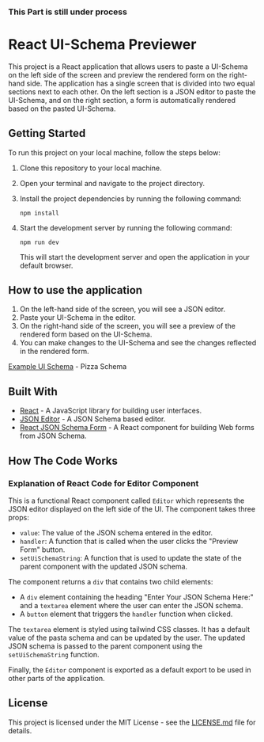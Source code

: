 
### This Part is still under process
# React UI-Schema Previewer

This project is a React application that allows users to paste a UI-Schema on the left side of the screen and preview the rendered form on the right-hand side. The application has a single screen that is divided into two equal sections next to each other. On the left section is a JSON editor to paste the UI-Schema, and on the right section, a form is automatically rendered based on the pasted UI-Schema.

## Getting Started

To run this project on your local machine, follow the steps below:

1. Clone this repository to your local machine.
2. Open your terminal and navigate to the project directory.
3. Install the project dependencies by running the following command:

   ```
   npm install
   ```

4. Start the development server by running the following command:

   ```
   npm run dev
   ```

   This will start the development server and open the application in your default browser.

## How to use the application

1. On the left-hand side of the screen, you will see a JSON editor.
2. Paste your UI-Schema in the editor.
3. On the right-hand side of the screen, you will see a preview of the rendered form based on the UI-Schema.
4. You can make changes to the UI-Schema and see the changes reflected in the rendered form.

[Example UI Schema](https://drive.google.com/file/d/19_E6dSDUbiDR31wNSSvUARHxh1HeT6L4/view)  - Pizza Schema

## Built With

- [React](https://reactjs.org/) - A JavaScript library for building user interfaces.
- [JSON Editor](https://github.com/json-editor/json-editor) - A JSON Schema based editor.
- [React JSON Schema Form](https://github.com/mozilla-services/react-jsonschema-form) - A React component for building Web forms from JSON Schema.

## How The Code Works

### Explanation of React Code for Editor Component

This is a functional React component called `Editor` which represents the JSON editor displayed on the left side of the UI. The component takes three props:

- `value`: The value of the JSON schema entered in the editor.
- `handler`: A function that is called when the user clicks the "Preview Form" button.
- `setUiSchemaString`: A function that is used to update the state of the parent component with the updated JSON schema.

The component returns a `div` that contains two child elements:

- A `div` element containing the heading "Enter Your JSON Schema Here:" and a `textarea` element where the user can enter the JSON schema.
- A `button` element that triggers the `handler` function when clicked.

The `textarea` element is styled using tailwind CSS classes. It has a default value of the pasta schema and can be updated by the user. The updated JSON schema is passed to the parent component using the `setUiSchemaString` function.

Finally, the `Editor` component is exported as a default export to be used in other parts of the application.




## License

This project is licensed under the MIT License - see the [LICENSE.md](LICENSE.md) file for details.